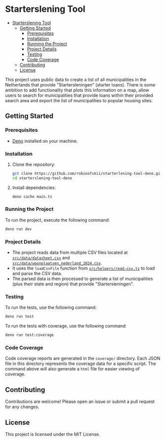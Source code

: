 # Starterslening Tool

- [Starterslening Tool](#starterslening-tool)
  - [Getting Started](#getting-started)
    - [Prerequisites](#prerequisites)
    - [Installation](#installation)
    - [Running the Project](#running-the-project)
    - [Project Details](#project-details)
    - [Testing](#testing)
    - [Code Coverage](#code-coverage)
  - [Contributing](#contributing)
  - [License](#license)


This project uses public data to create a list of all municipalities in the Netherlands that provide "Startersleningen" (starter loans). There is some ambition to add functionality that plots this information on a map, allow users to search for municipalities that provide loans within their provided search area and export the list of municipalities to popular housing sites.

## Getting Started

### Prerequisites

- [Deno](https://deno.land/) installed on your machine.

### Installation

1. Clone the repository:
    ```sh
    git clone https://github.com/robinofskii/starterlening-tool-deno.git
    cd starterslening-tool-deno
    ```

2. Install dependencies:
    ```sh
    deno cache main.ts
    ```

### Running the Project

To run the project, execute the following command:

```sh
deno run dev
```

### Project Details

- The project reads data from multiple CSV files located at [`src/data/datasheet.csv`](src/data/datasheet.csv) and [`src/data/woonplaatsen_nederland_2024.csv`](src/data/woonplaatsen_nederland_2024.csv).
- It uses the `loadCsvFile` function from [`src/helpers/read-csv.ts`](src/helpers/read-csv.ts) to load and parse the CSV data.
- The parsed data is then processed to generate a list of municipalities (plus their state and region) that provide "Startersleningen".

### Testing

To run the tests, use the following command:

```sh
deno run test
```

To run the tests with coverage, use the following command:

```sh
deno run test:coverage
```

### Code Coverage

Code coverage reports are generated in the `coverage/` directory. Each JSON file in this directory represents the coverage data for a specific script. The command above will also generate a `html` file for easier viewing of coverage.

## Contributing

Contributions are welcome! Please open an issue or submit a pull request for any changes.

## License

This project is licensed under the MIT License.
